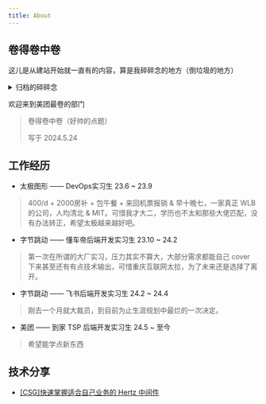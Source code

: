 ```yaml
---
title: About
---
```


## 卷得卷中卷

这儿是从建站开始就一直有的内容，算是我碎碎念的地方（倒垃圾的地方）

<details>

<summary>归档的碎碎念</summary>

~~目前就读于重庆“最高”学府——重邮的计算机科学与技术专业的卓越工程师班，是2021级的学生。说运气好呢我是四川倒数第二个进重邮计算机的学生，说运气不好呢我本可以去到一个更好的学校学习计算机。但好在重邮的计算机氛围不错，有比较多的技术类工作室，可能如果我没来重邮的话我也不会那么早开始学习技术，不会有比较清晰的规划吧。~~

>这就是 3G 芯片的含金量！
>
>写于2022.2.5

~~笑嘻了，没过几个月对于自己的生涯规划就发生了巨大的转变。看着上面的文字，如鲠在喉。社会的经济动荡导致就业形势不稳定，双非本科毕业就想进入大厂好像越来越难了，就算进了也不定能逃过被优化的风险。大二还没开学，我选择了卷 GPA 并加入实验室这条路，并且最终目标是申请港三的研究生。当然实习也不能放过，Golang 开发永远是我就业的底牌。~~

>太难啦！
> 
>写于2022.9.12

~~逐渐放开的社会，逐渐好转的就业形势都对我的大学生活打上了一针强心剂。是直接就业还是去深造？还是先去实习再说吧🥰~~

>好起来了！
> 
>写于2022.12.19

~~在太极实习了两个多月了，第一次实习感觉状态良好，可能是因为公司是初创比较 Work Life Balance。离我上一次更新这个页面也有差不多大半年了，这段时间接触到了更多的信息差和更多的大佬，现在对我大一虚度光阴的行为感到极度后悔，不过好在醒悟的较早，在同龄人里面应该也算信息差前列了。看到工作室和别的地方带着的大一学弟学妹到现在已经能熟练地用 Go 进行微服务开发、能用云原生时代的一些组件进行服务治理深感欣慰，希望我踩过的这些坑可以帮助一些学弟学妹在这条道路上走的顺畅些。对我自己的话，还好在开源这条路上坚持了下来，字节的 CloudWeGo 在开源领域的影响力越来越大对我也挺有帮助的，除此之外在阿里的 Dubbo Go 社区也在持续贡献中，希望能够通过 GLCC 的考核。差不多就这些，可能下个月就会从太极离职，准备投一下几家互联网头部，希望会有好的结果。~~

>Unleash Creativity!
> 
>写于2023.8.15

尽最大的努力，做最坏的打算。

> 不设边界
>
> 写于 2024.3.4

</details>

欢迎来到美团最卷的部门

> 卷得卷中卷（好帅的点题）
> 
> 写于 2024.5.24

## 工作经历

- 太极图形 —— DevOps实习生  23.6 ~ 23.9

> 400/d + 2000房补 + 包午餐 + 来回机票报销 & 早十晚七，一家真正 WLB 的公司，人均清北 & MIT。可惜我才大二，学历也不太和那些大佬匹配，没有办法转正，希望太极越来越好吧。

- 字节跳动 —— 懂车帝后端开发实习生 23.10 ~ 24.2

> 第一次在所谓的大厂实习，压力其实不算大，大部分需求都能自己 cover 下来甚至还有有点技术输出，可惜重庆互联网太拉，为了未来还是选择了离开。

- 字节跳动 —— 飞书后端开发实习生 24.2 ~ 24.4

> 刚去一个月就大裁员，到目前为止生涯规划中最烂的一次决定。

- 美团 —— 到家 TSP 后端开发实习生 24.5 ~ 至今

> 希望能学点新东西

## 技术分享

- [[CSG]快速掌握适合自己业务的 Hertz 中间件](https://meetings.feishu.cn/s/1j1gs6udypv5w?src_type=3)